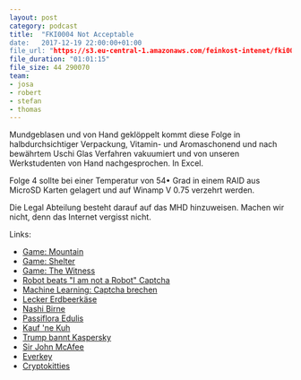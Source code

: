 ```yaml
---
layout: post
category: podcast
title:  "FKI0004 Not Acceptable
date:   2017-12-19 22:00:00+01:00
file_url: "https://s3.eu-central-1.amazonaws.com/feinkost-intenet/fki0004.mp3"
file_duration: "01:01:15"
file_size: 44 290070
team:
- josa
- robert
- stefan
- thomas
---
```


Mundgeblasen und von Hand geklöppelt kommt diese Folge in halbdurchsichtiger Verpackung, Vitamin- und Aromaschonend und nach bewährtem Uschi Glas Verfahren vakuumiert und von unseren Werkstudenten von Hand nachgesprochen. In Excel.

Folge 4 sollte bei einer Temperatur von 54• Grad in einem RAID aus MicroSD Karten gelagert und auf Winamp V 0.75 verzehrt werden.

Die Legal Abteilung besteht darauf auf das MHD hinzuweisen. Machen wir nicht, denn das Internet vergisst nicht.

Links:

- [Game: Mountain](http://store.steampowered.com/app/313340/Mountain/)
- [Game: Shelter](http://store.steampowered.com/app/244710/Shelter)
- [Game: The Witness](http://store.steampowered.com/app/210970/The_Witness)
- [Robot beats "I am not a Robot" Captcha](https://www.youtube.com/watch?v=fsF7enQY8uI)
- [Machine Learning: Captcha brechen](https://medium.com/@ageitgey/how-to-break-a-captcha-system-in-15-minutes-with-machine-learning-dbebb035a710)
- [Lecker Erdbeerkäse](https://www.youtube.com/watch?v=AyXlAbaBqug)
- [Nashi Birne](https://de.wikipedia.org/wiki/Nashi-Birne)
- [Passiflora Edulis](https://de.wikipedia.org/wiki/Passiflora_edulis)
- [Kauf 'ne Kuh](http://kaufnekuh.de)
- [Trump bannt Kaspersky](https://www.wired.de/collection/life/trump-verbietet-kaspersky-software)
- [Sir John McAfee](https://de.wikipedia.org/wiki/John_McAfee)
- [Everkey](https://everykey.com/)
- [Cryptokitties](https://www.golem.de/news/cryptokitties-mein-leben-als-kryptokatzenzuechter-1712-131588.html)
